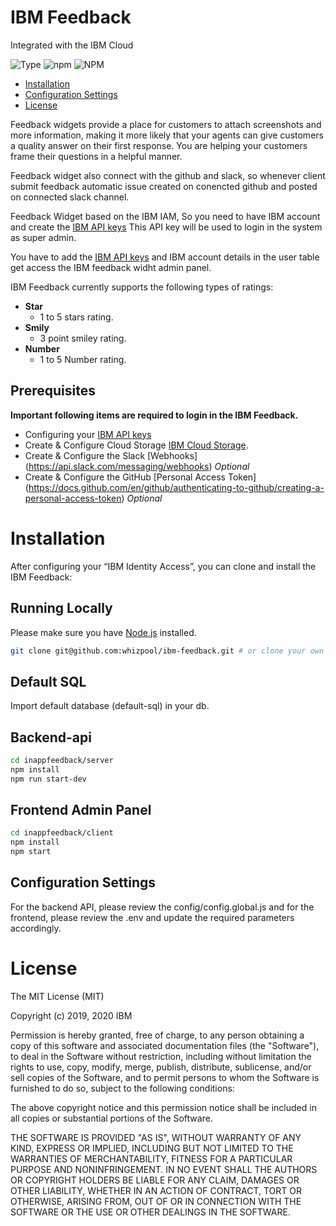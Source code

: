 # IBM Feedback
Integrated with the IBM Cloud

![Type](https://img.shields.io/badge/Type-JavaScript-blue.svg)
![npm](https://img.shields.io/npm/v/ibm-verify-sdk.svg?style=plastic)
![NPM](https://img.shields.io/npm/l/ibm-verify-sdk.svg?colorB=blue&style=plastic)

* [Installation](#getting-started)
* [Configuration Settings](#configuration-settings)
* [License](#license)

Feedback widgets provide a place for customers to attach screenshots and more information, making it more likely that your agents can give customers a quality answer on their first response. You are helping your customers frame their questions in a helpful manner. 

Feedback widget also connect with the github and slack, so whenever client submit feedback automatic issue created on conencted github and posted on connected slack channel. 

Feedback Widget based on the IBM IAM, So you need to have IBM account and create the [IBM API keys](https://cloud.ibm.com/docs/account?topic=account-userapikey) This API key will be used to login in the system as super admin. 

You have to add the [IBM API keys](https://cloud.ibm.com/docs/account?topic=account-userapikey) and IBM account details in the user table get access the IBM feedback widht admin panel. 

IBM Feedback currently supports the following types of ratings:
 - **Star**
    - 1 to 5 stars rating.
 - **Smily**
	- 3 point smiley rating.
 - **Number**
	-	1 to 5 Number rating.


## Prerequisites
**Important following items are required to login in the IBM Feedback.**
 - Configuring your [IBM API keys](https://cloud.ibm.com/docs/account?topic=account-userapikey)
 - Create & Configure Cloud Storage [IBM Cloud Storage](https://cloud.ibm.com/docs/cloud-object-storage).
 - Create & Configure the Slack [Webhooks] (https://api.slack.com/messaging/webhooks) *Optional*
 - Create & Configure the GitHub [Personal Access Token] (https://docs.github.com/en/github/authenticating-to-github/creating-a-personal-access-token) *Optional*

# Installation
After configuring your “IBM Identity Access”, you can clone and install the IBM Feedback:

## Running Locally
Please make sure you have [Node.js](http://nodejs.org/) installed.

```sh
git clone git@github.com:whizpool/ibm-feedback.git # or clone your own fork
```
## Default SQL
Import default database (default-sql) in your db.


## Backend-api
```sh
cd inappfeedback/server
npm install
npm run start-dev
```
## Frontend Admin Panel
```sh
cd inappfeedback/client
npm install
npm start
```

## Configuration Settings
For the backend API, please review the config/config.global.js and for the frontend, please review the .env and update the required parameters accordingly.


# License
The MIT License (MIT)

Copyright (c) 2019, 2020 IBM

Permission is hereby granted, free of charge, to any person obtaining a copy of this software and associated documentation files (the "Software"), to deal in the Software without restriction, including without limitation the rights to use, copy, modify, merge, publish, distribute, sublicense, and/or sell copies of the Software, and to permit persons to whom the Software is furnished to do so, subject to the following conditions:

The above copyright notice and this permission notice shall be included in all copies or substantial portions of the Software.

THE SOFTWARE IS PROVIDED "AS IS", WITHOUT WARRANTY OF ANY KIND, EXPRESS OR IMPLIED, INCLUDING BUT NOT LIMITED TO THE WARRANTIES OF MERCHANTABILITY, FITNESS FOR A PARTICULAR PURPOSE AND NONINFRINGEMENT. IN NO EVENT SHALL THE AUTHORS OR COPYRIGHT HOLDERS BE LIABLE FOR ANY CLAIM, DAMAGES OR OTHER LIABILITY, WHETHER IN AN ACTION OF CONTRACT, TORT OR OTHERWISE, ARISING FROM, OUT OF OR IN CONNECTION WITH THE SOFTWARE OR THE USE OR OTHER DEALINGS IN THE SOFTWARE.
